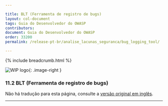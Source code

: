 ```yaml
---

title: BLT (Ferramenta de registro de bugs)
layout: col-document
tags: Guia do Desenvolvedor do OWASP
contributors:
document: Guia do Desenvolvedor do OWASP
order: 33200
permalink: /release-pt-br/analise_lacunas_seguranca/bug_logging_tool/

---
```


{% include breadcrumb.html %}

<style type="text/css">
.image-right {
  height: 180px;
  display: block;
  margin-left: auto;
  margin-right: auto;
  float: right;
}
</style>

![WIP logo](../../../assets/images/dg_wip.png "Trabalho em andamento"){: .image-right }

### 11.2 BLT (Ferramenta de registro de bugs)

Não há tradução para esta página, consulte a [versão original em inglês][release1302].

----

[release1302]: https://github.com/OWASP/www-project-developer-guide/blob/main/draft/13-security-gap-analysis/02-blt.md
